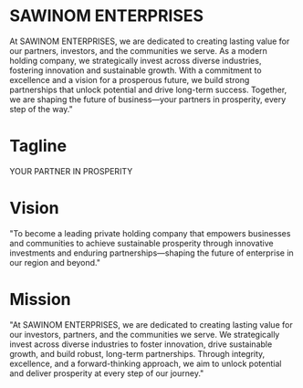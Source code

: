 # SAWINOM ENTERPRISES

At SAWINOM ENTERPRISES, we are dedicated to creating lasting value for our partners, investors, and the communities we serve. As a modern holding company, we strategically invest across diverse industries, fostering innovation and sustainable growth. With a commitment to excellence and a vision for a prosperous future, we build strong partnerships that unlock potential and drive long-term success. Together, we are shaping the future of business—your partners in prosperity, every step of the way."

# Tagline
YOUR PARTNER IN PROSPERITY


# Vision
"To become a leading private holding company that empowers businesses and communities to achieve sustainable prosperity through innovative investments and enduring partnerships—shaping the future of enterprise in our region and beyond."

# Mission
"At SAWINOM ENTERPRISES, we are dedicated to creating lasting value for our investors, partners, and the communities we serve. We strategically invest across diverse industries to foster innovation, drive sustainable growth, and build robust, long-term partnerships. Through integrity, excellence, and a forward-thinking approach, we aim to unlock potential and deliver prosperity at every step of our journey."